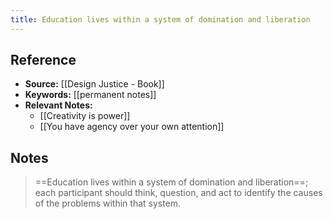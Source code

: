 ```yaml
---
title: Education lives within a system of domination and liberation
---
```

## Reference
- **Source:** [[Design Justice - Book]]
- **Keywords:** [[permanent notes]]
- **Relevant Notes:** 
	- [[Creativity is power]]
	- [[You have agency over your own attention]]
## Notes
> ==Education lives within a system of domination and liberation==; each participant should think, question, and act to identify the causes of the problems within that system.